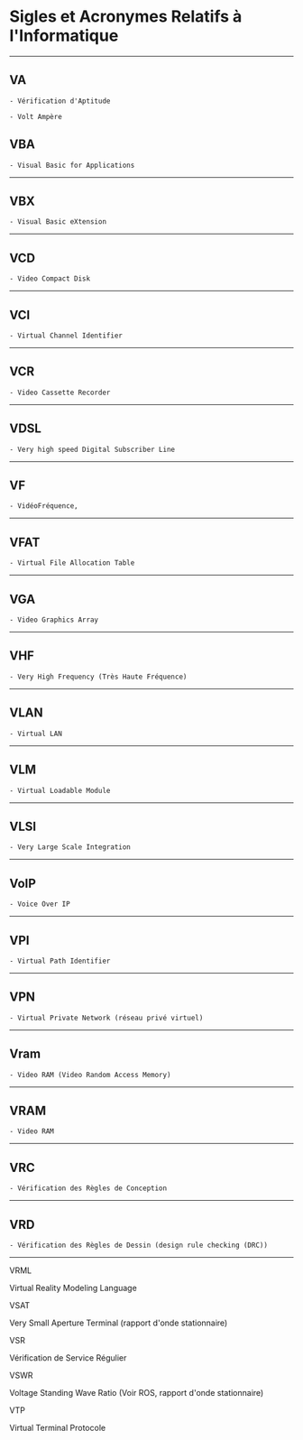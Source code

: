 # **Sigles et Acronymes Relatifs à l'Informatique**

---
## **VA**

    - Vérification d'Aptitude

    - Volt Ampère

## **VBA**

    - Visual Basic for Applications
---
## **VBX**

    - Visual Basic eXtension
---
## **VCD**

    - Video Compact Disk
---
## **VCI**

    - Virtual Channel Identifier
---
## **VCR**

    - Video Cassette Recorder
---
## **VDSL**

    - Very high speed Digital Subscriber Line
---
## **VF**

    - VidéoFréquence,
---
## **VFAT**

    - Virtual File Allocation Table
---
## **VGA**

    - Video Graphics Array
---
## **VHF**

    - Very High Frequency (Très Haute Fréquence)
---
## **VLAN**

    - Virtual LAN
---
## **VLM**

    - Virtual Loadable Module
---
## **VLSI**

    - Very Large Scale Integration
---
## **VoIP**

    - Voice Over IP
---
## **VPI**

    - Virtual Path Identifier
---
## **VPN**

    - Virtual Private Network (réseau privé virtuel)
---
## **Vram**

    - Video RAM (Video Random Access Memory)
---
## **VRAM**

    - Video RAM
---
## **VRC**

    - Vérification des Règles de Conception
---
## **VRD**

    - Vérification des Règles de Dessin (design rule checking (DRC))
---
VRML

Virtual Reality Modeling Language

VSAT

Very Small Aperture Terminal (rapport d'onde stationnaire)

VSR

Vérification de Service Régulier

VSWR

Voltage Standing Wave Ratio (Voir ROS, rapport d'onde stationnaire)

VTP

Virtual Terminal Protocole